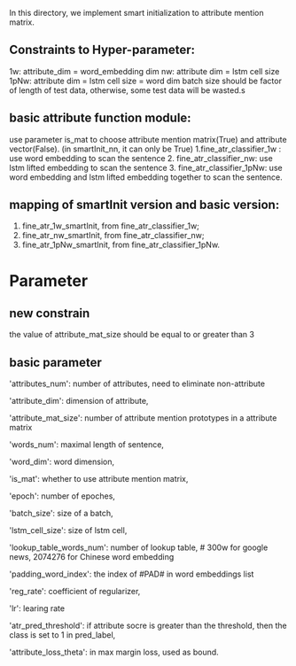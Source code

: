 In this directory, we implement smart initialization to attribute mention matrix.

## Constraints to Hyper-parameter:
1w: attribute_dim = word_embedding dim
nw: attribute dim = lstm cell size
1pNw: attribute dim = lstm cell size = word dim
batch size should be factor of length of test data, otherwise, some test data will be wasted.s

## basic attribute function module:
use parameter is_mat to choose attribute mention matrix(True) and attribute vector(False). (in smartInit_nn, it can only be True)
1.fine_atr_classifier_1w : use word embedding to scan the sentence
2. fine_atr_classifier_nw: use lstm lifted embedding to scan the sentence
3. fine_atr_classifier_1pNw: use word embedding and lstm lifted embedding together to scan the sentence.

## mapping of smartInit version and basic version:
1. fine_atr_1w_smartInit, from fine_atr_classifier_1w; 
2. fine_atr_nw_smartInit, from fine_atr_classifier_nw;
3. fine_atr_1pNw_smartInit, from fine_atr_classifier_1pNw.

# Parameter
## new constrain
the value of attribute_mat_size should be equal to or greater than 3

## basic parameter
'attributes_num': number of attributes, need to eliminate non-attribute

'attribute_dim': dimension of attribute,

'attribute_mat_size': number of attribute mention prototypes in a attribute matrix

'words_num': maximal length of sentence,

'word_dim': word dimension,

'is_mat': whether to use attribute mention matrix,

'epoch': number of epoches,

'batch_size': size of a batch,

'lstm_cell_size': size of lstm cell,

'lookup_table_words_num': number of lookup table,  # 300w for google news, 2074276 for Chinese word embedding

'padding_word_index': the index of #PAD# in word embeddings list

'reg_rate': coefficient of regularizer,

'lr': learing rate

'atr_pred_threshold': if attribute socre is greater than the threshold, then the class is set to 1 in pred_label,

'attribute_loss_theta': in max margin loss, used as bound.